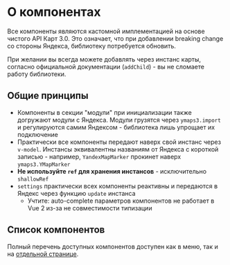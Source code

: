 # О компонентах

Все компоненты являются кастомной имплементацией на основе чистого API Карт 3.0. Это означает, что при добавлении
breaking change со стороны Яндекса, библиотеку потребуется обновить.

При желании вы всегда можете добавлять через инстанс карты, согласно официальной документации (`addChild`) - вы не
сломаете работу
библиотеки.

## Общие принципы

- Компоненты в секции "модули" при инициализации также догружают модули с Яндекса. Модули грузятся через `ymaps3.import`
  и регулируются самим Яндексом - библиотека лишь упрощает их подключение
- Практически все компоненты передают наверх свой инстанс через `v-model`. Инстансы эквивалентны названиям от Яндекса с
  короткой записью - например, `YandexMapMarker` прокинет наверх `ymaps3.YMapMarker`
- **Не используйте `ref` для хранения инстансов** - исключительно `shallowRef`
- `settings` практически всех компоненты реактивны и передаются в Яндекс через функцию `update` инстанса
  - Учтите: auto-complete параметров компонентов не работает в Vue 2 из-за не совместимости типизации

## Список компонентов

Полный перечень доступных компонентов доступен как в меню, так и на [отдельной странице](/components/list).
